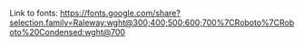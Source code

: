 
Link to fonts:
https://fonts.google.com/share?selection.family=Raleway:wght@300;400;500;600;700%7CRoboto%7CRoboto%20Condensed:wght@700
